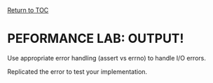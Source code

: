 <a href="https://github.com/CyberTrainingUSAF/05-C-Programming/blob/master/00-Table-of-Contents.md" rel="Return to TOC"> Return to TOC </a>

# PEFORMANCE LAB: OUTPUT!

Use appropriate error handling (assert vs errno) to handle I/O errors.

Replicated the error to test your implementation.
